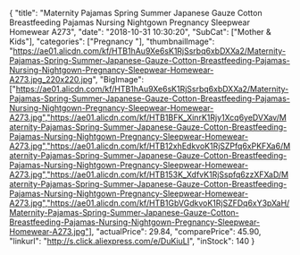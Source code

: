 {
	"title": "Maternity Pajamas Spring Summer Japanese Gauze Cotton Breastfeeding Pajamas Nursing Nightgown Pregnancy Sleepwear Homewear A273",
	"date": "2018-10-31 10:30:20",
	"SubCat": ["Mother & Kids"],
	"categories": ["Pregnancy "],
	"thumbnailImage": "https://ae01.alicdn.com/kf/HTB1hAu9Xe6sK1RjSsrbq6xbDXXa2/Maternity-Pajamas-Spring-Summer-Japanese-Gauze-Cotton-Breastfeeding-Pajamas-Nursing-Nightgown-Pregnancy-Sleepwear-Homewear-A273.jpg_220x220.jpg",
	"BigImage": ["https://ae01.alicdn.com/kf/HTB1hAu9Xe6sK1RjSsrbq6xbDXXa2/Maternity-Pajamas-Spring-Summer-Japanese-Gauze-Cotton-Breastfeeding-Pajamas-Nursing-Nightgown-Pregnancy-Sleepwear-Homewear-A273.jpg","https://ae01.alicdn.com/kf/HTB1BFK_XinrK1Rjy1Xcq6yeDVXav/Maternity-Pajamas-Spring-Summer-Japanese-Gauze-Cotton-Breastfeeding-Pajamas-Nursing-Nightgown-Pregnancy-Sleepwear-Homewear-A273.jpg","https://ae01.alicdn.com/kf/HTB12xhEdkvoK1RjSZPfq6xPKFXa6/Maternity-Pajamas-Spring-Summer-Japanese-Gauze-Cotton-Breastfeeding-Pajamas-Nursing-Nightgown-Pregnancy-Sleepwear-Homewear-A273.jpg","https://ae01.alicdn.com/kf/HTB153K_XdfvK1RjSspfq6zzXFXaD/Maternity-Pajamas-Spring-Summer-Japanese-Gauze-Cotton-Breastfeeding-Pajamas-Nursing-Nightgown-Pregnancy-Sleepwear-Homewear-A273.jpg","https://ae01.alicdn.com/kf/HTB1GbVGdkvoK1RjSZFDq6xY3pXaH/Maternity-Pajamas-Spring-Summer-Japanese-Gauze-Cotton-Breastfeeding-Pajamas-Nursing-Nightgown-Pregnancy-Sleepwear-Homewear-A273.jpg"],
	"actualPrice": 29.84,
	"comparePrice": 45.90,
	"linkurl": "http://s.click.aliexpress.com/e/DuKiuLI",
	"inStock": 140
}
